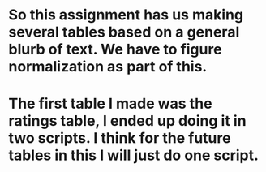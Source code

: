 # So this assignment has us making several tables based on a general blurb of text. We have to figure normalization as part of this.

# The first table I made was the ratings table, I ended up doing it in two scripts. I think for the future tables in this I will just do one script.
